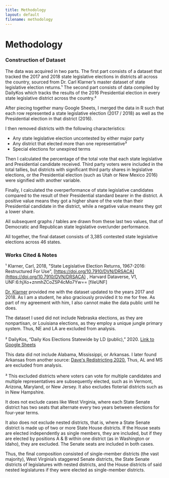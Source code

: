 ```yaml
---
title: Methodology
layout: default
filename: methodology
--- 
```


# Methodology
### Construction of Dataset

The data was acquired in two parts. The first part consists of a dataset that tracked the 2017 and 2018 state legislative elections in districts all across the country, sourced from Dr. Carl Klarner’s master dataset of state legislative election returns.¹ The second part consists of data compiled by DailyKos which tracks the results of the 2016 Presidential election in every state legislative district across the country.²

After piecing together many Google Sheets, I merged the data in R such that each row represented a state legislative election (2017 / 2018) as well as the Presidential election in that district (2016). 

I then removed districts with the following characteristics:
- Any state legislative election uncontested by either major party
- Any district that elected more than one representative³ 
- Special elections for unexpired terms 

Then I calculated the percentage of the total vote that each state legislative and Presidential candidate received. Third party voters were included in the total tallies, but districts with significant third party shares in legislative elections, or the Presidential election (such as Utah or New Mexico 2016) were signified with another variable. 

Finally, I calculated the overperformance of state legislative candidates compared to the result of their Presidential standard bearer in the district. A positive value means they got a higher share of the vote than their Presidential candidate in the district, while a negative value means they got a lower share. 

All subsequent graphs / tables are drawn from these last two values, that of Democratic and Republican state legislative over/under performance. 

All together, the final dataset consists of 3,385 contested state legislative elections across 46 states. 

### Works Cited & Notes

¹ Klarner, Carl, 2018, "State Legislative Election Returns, 1967-2016: Restructured For Use", [https://doi.org/10.7910/DVN/DRSACA](https://doi.org/10.7910/DVN/DRSACA) , Harvard Dataverse, V1, UNF:6:hjXo+znmhZCoZ5P4cMo7Yw== [fileUNF]

[Dr. Klarner](https://www.klarnerpolitics.org/) provided me with the dataset updated to the years 2017 and 2018. As I am a student, he also graciously provided it to me for free. As part of my agreement with him, I also cannot make the data public until he does.

The dataset I used did not include Nebraska elections, as they are nonpartisan, or Louisiana elections, as they employ a unique jungle primary system. Thus, NE and LA are excluded from analysis. 
<br/><br/>
² DailyKos, “Daily Kos Elections Statewide by LD (public),” 2020.
[Link to Google Sheets](https://docs.google.com/spreadsheets/d/1YZRfFiCDBEYB7M18fDGLH8IrmyMQGdQKqpOu9lLvmdo/)

This data did not include Alabama, Mississippi, or Arkansas. I later found Arkansas from another source: [Dave's Redistricting 2020.](https://davesredistricting.org/) Thus, AL and MS are excluded from analysis.
<br/><br/>
³ This excluded districts where voters can vote for multiple candidates and multiple representatives are subsequently elected, such as in Vermont, Arizona, Maryland, or New Jersey. It also excludes floterial districts such as in New Hampshire. 

It does not exclude cases like West Virginia, where each State Senate district has two seats that alternate every two years between elections for four-year terms. 

It also does not exclude nested districts, that is, where a State Senate district is made up of two or more State House districts. If the House seats are elected independently as single members, they are included, but if they are elected by positions A & B within one district (as in Washington or Idaho), they are excluded. The Senate seats are included in both cases.

Thus, the final composition consisted of single-member districts (the vast majority), West Virginia’s staggered Senate districts, the State Senate districts of legislatures with nested districts, and the House districts of said nested legislatures if they were elected as single-member districts. 


